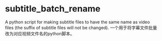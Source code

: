 # subtitle_batch_rename
A python script for making subtitle files to have the same name as video files (the suffix of subtitle files will not be changed). 一个用于将字幕文件批量改为对应视频文件名的python脚本。
